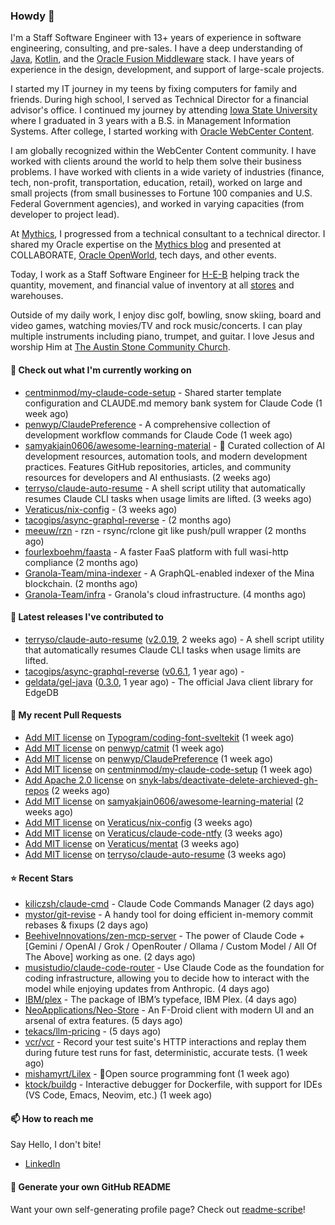 ### Howdy 👋

I'm a Staff Software Engineer with 13+ years of experience in software engineering, consulting, and pre-sales. I have a deep understanding of [Java](https://www.oracle.com/java/), [Kotlin](https://kotlinlang.org/), and the [Oracle Fusion Middleware](https://www.oracle.com/middleware/) stack. I have years of experience in the design, development, and support of large-scale projects.

I started my IT journey in my teens by fixing computers for family and friends. During high school, I served as Technical Director for a financial advisor's office. I continued my journey by attending [Iowa State University](https://www.iastate.edu/) where I graduated in 3 years with a B.S. in Management Information Systems. After college, I started working with [Oracle WebCenter Content](https://docs.oracle.com/en/middleware/webcenter/content/12.2.1.4/).

I am globally recognized within the WebCenter Content community. I have worked with clients around the world to help them solve their business problems. I have worked with clients in a wide variety of industries (finance, tech, non-profit, transportation, education, retail), worked on large and small projects (from small businesses to Fortune 100 companies and U.S. Federal Government agencies), and worked in varying capacities (from developer to project lead).

At [Mythics](https://www.mythics.com/), I progressed from a technical consultant to a technical director. I shared my Oracle expertise on the [Mythics blog](https://mythics.com/blog/) and presented at COLLABORATE, [Oracle OpenWorld](https://www.oracle.com/cloudworld/), tech days, and other events.

Today, I work as a Staff Software Engineer for [H-E-B](https://digital.heb.com/) helping track the quantity, movement, and financial value of inventory at all [stores](https://heb.com/store-locations) and warehouses.

Outside of my daily work, I enjoy disc golf, bowling, snow skiing, board and video games, watching movies/TV and rock music/concerts. I can play multiple instruments including piano, trumpet, and guitar. I love Jesus and worship Him at [The Austin Stone Community Church](https://austinstone.org/).

#### 👷 Check out what I'm currently working on

- [centminmod/my-claude-code-setup](https://github.com/centminmod/my-claude-code-setup) - Shared starter template configuration and CLAUDE.md memory bank system for Claude Code (1 week ago)
- [penwyp/ClaudePreference](https://github.com/penwyp/ClaudePreference) - A comprehensive collection of development workflow commands for Claude Code (1 week ago)
- [samyakjain0606/awesome-learning-material](https://github.com/samyakjain0606/awesome-learning-material) - 🧪 Curated collection of AI development resources, automation tools, and modern development practices. Features GitHub repositories, articles, and community resources for developers and AI enthusiasts. (2 weeks ago)
- [terryso/claude-auto-resume](https://github.com/terryso/claude-auto-resume) - A shell script utility that automatically resumes Claude CLI tasks when usage limits are lifted. (3 weeks ago)
- [Veraticus/nix-config](https://github.com/Veraticus/nix-config) -  (3 weeks ago)
- [tacogips/async-graphql-reverse](https://github.com/tacogips/async-graphql-reverse) -  (2 months ago)
- [meeuw/rzn](https://github.com/meeuw/rzn) - rzn - rsync/rclone git like push/pull wrapper (2 months ago)
- [fourlexboehm/faasta](https://github.com/fourlexboehm/faasta) - A faster FaaS platform with full wasi-http compliance (2 months ago)
- [Granola-Team/mina-indexer](https://github.com/Granola-Team/mina-indexer) - A GraphQL-enabled indexer of the Mina blockchain. (2 months ago)
- [Granola-Team/infra](https://github.com/Granola-Team/infra) - Granola&#39;s cloud infrastructure. (4 months ago)

#### 🔭 Latest releases I've contributed to

- [terryso/claude-auto-resume](https://github.com/terryso/claude-auto-resume) ([v2.0.19](https://github.com/terryso/claude-auto-resume/releases/tag/v2.0.19), 2 weeks ago) - A shell script utility that automatically resumes Claude CLI tasks when usage limits are lifted.
- [tacogips/async-graphql-reverse](https://github.com/tacogips/async-graphql-reverse) ([v0.6.1](https://github.com/tacogips/async-graphql-reverse/releases/tag/v0.6.1), 1 year ago) - 
- [geldata/gel-java](https://github.com/geldata/gel-java) ([0.3.0](https://github.com/geldata/gel-java/releases/tag/0.3.0), 1 year ago) - The official Java client library for EdgeDB

#### 🔨 My recent Pull Requests

- [Add MIT license](https://github.com/Typogram/coding-font-sveltekit/pull/1) on [Typogram/coding-font-sveltekit](https://github.com/Typogram/coding-font-sveltekit) (1 week ago)
- [Add MIT license](https://github.com/penwyp/catmit/pull/15) on [penwyp/catmit](https://github.com/penwyp/catmit) (1 week ago)
- [Add MIT license](https://github.com/penwyp/ClaudePreference/pull/2) on [penwyp/ClaudePreference](https://github.com/penwyp/ClaudePreference) (1 week ago)
- [Add MIT license](https://github.com/centminmod/my-claude-code-setup/pull/1) on [centminmod/my-claude-code-setup](https://github.com/centminmod/my-claude-code-setup) (1 week ago)
- [Add Apache 2.0 license](https://github.com/snyk-labs/deactivate-delete-archieved-gh-repos/pull/1) on [snyk-labs/deactivate-delete-archieved-gh-repos](https://github.com/snyk-labs/deactivate-delete-archieved-gh-repos) (2 weeks ago)
- [Add MIT license](https://github.com/samyakjain0606/awesome-learning-material/pull/1) on [samyakjain0606/awesome-learning-material](https://github.com/samyakjain0606/awesome-learning-material) (2 weeks ago)
- [Add MIT license](https://github.com/Veraticus/nix-config/pull/5) on [Veraticus/nix-config](https://github.com/Veraticus/nix-config) (3 weeks ago)
- [Add MIT license](https://github.com/Veraticus/claude-code-ntfy/pull/2) on [Veraticus/claude-code-ntfy](https://github.com/Veraticus/claude-code-ntfy) (3 weeks ago)
- [Add MIT license](https://github.com/Veraticus/mentat/pull/3) on [Veraticus/mentat](https://github.com/Veraticus/mentat) (3 weeks ago)
- [Add MIT license](https://github.com/terryso/claude-auto-resume/pull/10) on [terryso/claude-auto-resume](https://github.com/terryso/claude-auto-resume) (3 weeks ago)

#### ⭐ Recent Stars

- [kiliczsh/claude-cmd](https://github.com/kiliczsh/claude-cmd) - Claude Code Commands Manager (2 days ago)
- [mystor/git-revise](https://github.com/mystor/git-revise) - A handy tool for doing efficient in-memory commit rebases &amp; fixups (2 days ago)
- [BeehiveInnovations/zen-mcp-server](https://github.com/BeehiveInnovations/zen-mcp-server) - The power of Claude Code &#43; [Gemini / OpenAI / Grok / OpenRouter / Ollama / Custom Model / All Of The Above] working as one. (2 days ago)
- [musistudio/claude-code-router](https://github.com/musistudio/claude-code-router) - Use Claude Code as the foundation for coding infrastructure, allowing you to decide how to interact with the model while enjoying updates from Anthropic. (4 days ago)
- [IBM/plex](https://github.com/IBM/plex) - The package of IBM’s typeface, IBM Plex. (4 days ago)
- [NeoApplications/Neo-Store](https://github.com/NeoApplications/Neo-Store) - An F-Droid client with modern UI and an arsenal of extra features. (5 days ago)
- [tekacs/llm-pricing](https://github.com/tekacs/llm-pricing) -  (5 days ago)
- [vcr/vcr](https://github.com/vcr/vcr) - Record your test suite&#39;s HTTP interactions and replay them during future test runs for fast, deterministic, accurate tests. (1 week ago)
- [mishamyrt/Lilex](https://github.com/mishamyrt/Lilex) - 🤘Open source programming font (1 week ago)
- [ktock/buildg](https://github.com/ktock/buildg) - Interactive debugger for Dockerfile, with support for IDEs (VS Code, Emacs, Neovim, etc.) (1 week ago)

#### 📫 How to reach me

Say Hello, I don't bite!

- [LinkedIn](https://www.linkedin.com/in/jonathanhult/)

#### 📖 Generate your own GitHub README

Want your own self-generating profile page? Check out [readme-scribe](https://github.com/muesli/readme-scribe)!
